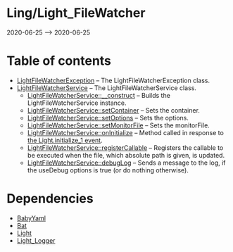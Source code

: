 Ling/Light_FileWatcher
================
2020-06-25 --> 2020-06-25




Table of contents
===========

- [LightFileWatcherException](https://github.com/lingtalfi/Light_FileWatcher/blob/master/doc/api/Ling/Light_FileWatcher/Exception/LightFileWatcherException.md) &ndash; The LightFileWatcherException class.
- [LightFileWatcherService](https://github.com/lingtalfi/Light_FileWatcher/blob/master/doc/api/Ling/Light_FileWatcher/Service/LightFileWatcherService.md) &ndash; The LightFileWatcherService class.
    - [LightFileWatcherService::__construct](https://github.com/lingtalfi/Light_FileWatcher/blob/master/doc/api/Ling/Light_FileWatcher/Service/LightFileWatcherService/__construct.md) &ndash; Builds the LightFileWatcherService instance.
    - [LightFileWatcherService::setContainer](https://github.com/lingtalfi/Light_FileWatcher/blob/master/doc/api/Ling/Light_FileWatcher/Service/LightFileWatcherService/setContainer.md) &ndash; Sets the container.
    - [LightFileWatcherService::setOptions](https://github.com/lingtalfi/Light_FileWatcher/blob/master/doc/api/Ling/Light_FileWatcher/Service/LightFileWatcherService/setOptions.md) &ndash; Sets the options.
    - [LightFileWatcherService::setMonitorFile](https://github.com/lingtalfi/Light_FileWatcher/blob/master/doc/api/Ling/Light_FileWatcher/Service/LightFileWatcherService/setMonitorFile.md) &ndash; Sets the monitorFile.
    - [LightFileWatcherService::onInitialize](https://github.com/lingtalfi/Light_FileWatcher/blob/master/doc/api/Ling/Light_FileWatcher/Service/LightFileWatcherService/onInitialize.md) &ndash; Method called in response to [the Light.initialize_1 event](https://github.com/lingtalfi/Light/blob/master/personal/mydoc/pages/events.md).
    - [LightFileWatcherService::registerCallable](https://github.com/lingtalfi/Light_FileWatcher/blob/master/doc/api/Ling/Light_FileWatcher/Service/LightFileWatcherService/registerCallable.md) &ndash; Registers the callable to be executed when the file, which absolute path is given, is updated.
    - [LightFileWatcherService::debugLog](https://github.com/lingtalfi/Light_FileWatcher/blob/master/doc/api/Ling/Light_FileWatcher/Service/LightFileWatcherService/debugLog.md) &ndash; Sends a message to the log, if the useDebug options is true (or do nothing otherwise).


Dependencies
============
- [BabyYaml](https://github.com/lingtalfi/BabyYaml)
- [Bat](https://github.com/lingtalfi/Bat)
- [Light](https://github.com/lingtalfi/Light)
- [Light_Logger](https://github.com/lingtalfi/Light_Logger)


